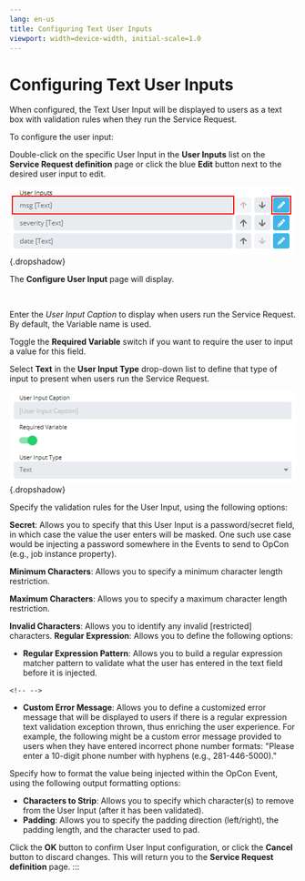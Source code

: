 ```yaml
---
lang: en-us
title: Configuring Text User Inputs
viewport: width=device-width, initial-scale=1.0
---
```


#  Configuring Text User Inputs

When configured, the Text User Input will be displayed to users as a
text box with validation rules when they run the Service Request.

To configure the user input:

Double-click on the specific User Input in the **User Inputs** list on
the **Service Request definition** page or click the blue **Edit**
button next to the desired user input to edit.

![Edit User Input](../../../Resources/Images/SM/Editing-User-Input.png "Edit User Input"){.dropshadow}

The **Configure User Input** page will display.

 

Enter the *User Input Caption* to display when users run the Service
Request. By default, the Variable name is used.

Toggle the **Required Variable** switch if you want to require the user
to input a value for this field.

Select **Text** in the **User Input Type** drop-down list to define that
type of input to present when users run the Service Request.

![Configure User Input Screen](../../../Resources/Images/SM/Setting-Up-User-Inputs_text.png "Configure User Input Screen"){.dropshadow}

Specify the validation rules for the User Input, using the following
options:

**Secret**: Allows you to specify that this User Input is a
password/secret field, in which case the value the user enters will be
masked. One such use case would be injecting a password somewhere in the
Events to send to OpCon (e.g., job instance property).

**Minimum Characters**: Allows you to specify a minimum character length
restriction.

**Maximum Characters**: Allows you to specify a maximum character length
restriction.

**Invalid Characters**: Allows you to identify any invalid
\[restricted\] characters. 
**Regular Expression**: Allows you to define the following options:

-   **Regular Expression Pattern**: Allows you to build a regular
    expression matcher pattern to validate what the user has entered in
    the text field before it is injected.

```{=html}
<!-- -->
```
-   **Custom Error Message**: Allows you to define a customized error
    message that will be displayed to users if there is a regular
    expression text validation exception thrown, thus enriching the user
    experience. For example, the following might be a custom error
    message provided to users when they have entered incorrect phone
    number formats: \"Please enter a 10-digit phone number with hyphens
    (e.g., 281-446-5000).\"

Specify how to format the value being injected within the OpCon Event,
using the following output formatting options:

-   **Characters to Strip**: Allows you to specify which character(s) to
    remove from the User Input (after it has been validated).
-   **Padding**: Allows you to specify the padding direction
    (left/right), the padding length, and the character used to pad.

Click the **OK** button to confirm User Input configuration, or click
the **Cancel** button to discard changes. This will return you to the
**Service Request definition** page.
:::

 

